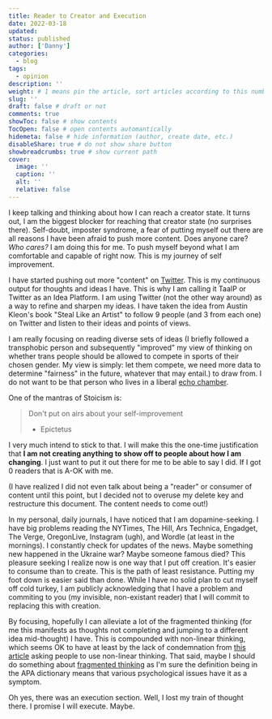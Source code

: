 ```yaml
---
title: Reader to Creator and Execution
date: 2022-03-18
updated:
status: published
author: ['Danny']
categories:
  - blog
tags:
  - opinion
description: ''
weight: # 1 means pin the article, sort articles according to this number
slug: ''
draft: false # draft or not
comments: true
showToc: false # show contents
TocOpen: false # open contents automantically
hidemeta: false # hide information (author, create date, etc.)
disableShare: true # do not show share button
showbreadcrumbs: true # show current path
cover:
  image: ''
  caption: ''
  alt: ''
  relative: false
---
```


I keep talking and thinking about how I can reach a creator state. It turns out,
I am the biggest blocker for reaching that creator state (no surprises there).
Self-doubt, imposter syndrome, a fear of putting myself out there are all
reasons I have been afraid to push more content. Does anyone care? _Who cares?_
I am doing this for me. To push myself beyond what I am comfortable and capable
of right now. This is my journey of self improvement.

I have started pushing out more "content" on
[Twitter](https://twitter.com/nightconcept). This is my continuous output for
thoughts and ideas I have. This is why I am calling it TaaIP or Twitter as an
Idea Platform. I am using Twitter (not the other way around) as a way to refine
and sharpen my ideas. I have taken the idea from Austin Kleon's book "Steal Like
an Artist" to follow 9 people (and 3 from each one) on Twitter and listen to
their ideas and points of views.

I am really focusing on reading diverse sets of ideas (I briefly followed a
transphobic person and subsequently "improved" my view of thinking on whether
trans people should be allowed to compete in sports of their chosen gender. My
view is simply: let them compete, we need more data to determine "fairness" in
the future, whatever that may entail.) to draw from. I do not want to be that
person who lives in a liberal
[echo chamber](https://en.wikipedia.org/wiki/Echo_chamber_(media)).

One of the mantras of Stoicism is:

> Don't put on airs about your self-improvement
>
> - Epictetus

I very much intend to stick to that. I will make this the one-time justification
that **I am not creating anything to show off to people about how I am
changing**. I just want to put it out there for me to be able to say I did. If I
got 0 readers that is A-OK with me.

(I have realized I did not even talk about being a "reader" or consumer of
content until this point, but I decided not to overuse my delete key and
restructure this document. The content needs to come out!)

In my personal, daily journals, I have noticed that I am dopamine-seeking. I
have big problems reading the NYTimes, The Hill, Ars Technica, Engadget, The
Verge, OregonLive, Instagram (ugh), and Wordle (at least in the mornings). I
constantly check for updates of the news. Maybe something new happened in the
Ukraine war? Maybe someone famous died? This pleasure seeking I realize now is
one way that I put off creation. It's easier to consume than to create. This is
the path of least resistance. Putting my foot down is easier said than done.
While I have no solid plan to cut myself off cold turkey, I am publicly
acknowledging that I have a problem and commiting to you (my invisible,
non-existant reader) that I will commit to replacing this with creation.

By focusing, hopefully I can alleviate a lot of the fragmented thinking (for me
this manifests as thoughts not completing and jumping to a different idea
mid-thought) I have. This is compounded with non-linear thinking, which seems OK
to have at least by the lack of condemnation from
[this article](https://www.psychologytoday.com/us/blog/thinking-about-kids/201711/pretty-good-organizing-system-non-linear-thinkers)
asking people to use non-linear thinking. That said, maybe I should do something
about [fragmented thinking](https://dictionary.apa.org/fragmentation) as I'm
sure the definition being in the APA dictionary means that various psychological
issues have it as a symptom.

Oh yes, there was an execution section. Well, I lost my train of thought there.
I promise I will execute. Maybe.

